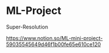# ML-Project
Super-Resolution

https://www.notion.so/ML-mini-project-59035545649d46f1b00fe65e610ce120